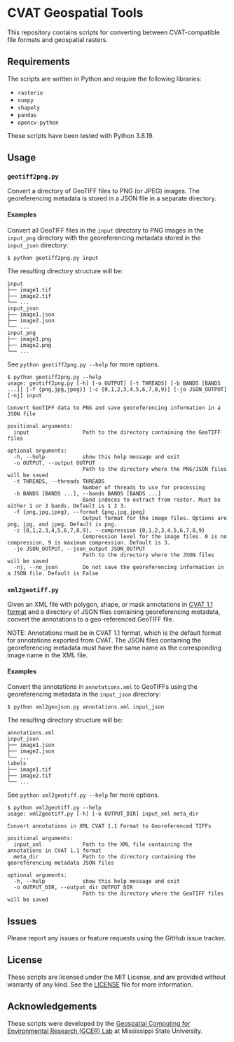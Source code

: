 # CVAT Geospatial Tools
This repository contains scripts for converting between CVAT-compatible file formats and geospatial rasters. 

## Requirements
The scripts are written in Python and require the following libraries:

- `rasterio`
- `numpy`
- `shapely`
- `pandas`
- `opencv-python`

These scripts have been tested with Python 3.8.19.

## Usage

### `geotiff2png.py`

Convert a directory of GeoTIFF files to PNG (or JPEG) images. The georeferencing metadata is stored in a JSON file in a separate directory.

#### Examples

Convert all GeoTIFF files in the `input` directory to PNG images in the `input_png` directory with the georeferencing metadata stored in the `input_json` directory:

```
$ python geotiff2png.py input
```

The resulting directory structure will be:

```
input
├── image1.tif
├── image2.tif
└── ...
input_json
├── image1.json
├── image2.json
└── ...
input_png
├── image1.png
├── image2.png
└── ...
```

See `python geotiff2png.py --help` for more options.

```
$ python geotiff2png.py --help
usage: geotiff2png.py [-h] [-o OUTPUT] [-t THREADS] [-b BANDS [BANDS ...]] [-f {png,jpg,jpeg}] [-c {0,1,2,3,4,5,6,7,8,9}] [-jo JSON_OUTPUT] [-nj] input

Convert GeoTIFF data to PNG and save georeferencing information in a JSON file

positional arguments:
  input                 Path to the directory containing the GeoTIFF files

optional arguments:
  -h, --help            show this help message and exit
  -o OUTPUT, --output OUTPUT
                        Path to the directory where the PNG/JSON files will be saved
  -t THREADS, --threads THREADS
                        Number of threads to use for processing
  -b BANDS [BANDS ...], --bands BANDS [BANDS ...]
                        Band indeces to extract from raster. Must be either 1 or 3 bands. Default is 1 2 3.
  -f {png,jpg,jpeg}, --format {png,jpg,jpeg}
                        Output format for the image files. Options are png, jpg, and jpeg. Default is png.
  -c {0,1,2,3,4,5,6,7,8,9}, --compression {0,1,2,3,4,5,6,7,8,9}
                        Compression level for the image files. 0 is no compression, 9 is maximum compression. Default is 3.
  -jo JSON_OUTPUT, --json_output JSON_OUTPUT
                        Path to the directory where the JSON files will be saved
  -nj, --no_json        Do not save the georeferencing information in a JSON file. Default is False
```

### `xml2geotiff.py`

Given an XML file with polygon, shape, or mask annotations in [CVAT 1.1 format](https://docs.cvat.ai/docs/manual/advanced/xml_format/#version-11) and a directory of JSON files containing georeferencing metadata, convert the annotations to a geo-referenced GeoTIFF file.

NOTE: Annotations must be in CVAT 1.1 format, which is the default format for annotations exported from CVAT. The JSON files containing the georeferencing metadata must have the same name as the corresponding image name in the XML file.

#### Examples

Convert the annotations in `annotations.xml` to GeoTIFFs using the georeferencing metadata in the `input_json` directory:

```
$ python xml2geojson.py annotations.xml input_json
```

The resulting directory structure will be:

```
annotations.xml
input_json
├── image1.json
├── image2.json
└── ...
labels
├── image1.tif
├── image2.tif
└── ...
```

See `python xml2geotiff.py --help` for more options.

```
$ python xml2geotiff.py --help
usage: xml2geotiff.py [-h] [-o OUTPUT_DIR] input_xml meta_dir

Convert annotations in XML CVAT 1.1 Format to Georeferenced TIFFs

positional arguments:
  input_xml             Path to the XML file containing the annotations in CVAT 1.1 format
  meta_dir              Path to the directory containing the georeferencing metadata JSON files

optional arguments:
  -h, --help            show this help message and exit
  -o OUTPUT_DIR, --output_dir OUTPUT_DIR
                        Path to the directory where the GeoTIFF files will be saved
```

## Issues

Please report any issues or feature requests using the GitHub issue tracker.

## License

These scripts are licensed under the MIT License, and are provided without warranty of any kind. See the [LICENSE](LICENSE) file for more information.

## Acknowledgements

These scripts were developed by the [Geospatial Computing for Environmental Research (GCER) Lab](https://www.gcerlab.com/) at Mississippi State University. 
